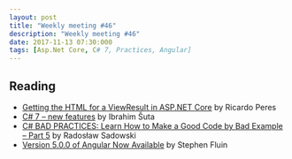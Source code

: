 ```yaml
---
layout: post
title: "Weekly meeting #46"
description: "Weekly meeting #46"
date: 2017-11-13 07:30:000
tags: [Asp.Net Core, C# 7, Practices, Angular]
--- 
```

 
## Reading

* [Getting the HTML for a ViewResult in ASP.NET Core](https://weblogs.asp.net/ricardoperes/getting-html-for-a-viewresult-in-asp-net-core) by Ricardo Peres
* [C# 7 – new features](https://codingblast.com/c-7-new-features/) by Ibrahim Šuta
* [C# BAD PRACTICES: Learn How to Make a Good Code by Bad Example – Part 5](https://www.codeproject.com/Articles/1213327/Csharp-BAD-PRACTICES-Learn-How-to-Make-a-Good-Co) by Radosław Sadowski
* [Version 5.0.0 of Angular Now Available](https://blog.angular.io/version-5-0-0-of-angular-now-available-37e414935ced) by Stephen Fluin
